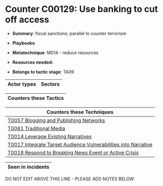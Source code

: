 # Counter C00129: Use banking to cut off access 

* **Summary**: fiscal sanctions; parallel to counter terrorism

* **Playbooks**: 

* **Metatechnique**: M014 - reduce resources

* **Resources needed:** 

* **Belongs to tactic stage**: TA09


| Actor types | Sectors |
| ----------- | ------- |



| Counters these Tactics |
| ---------------------- |



| Counters these Techniques |
| ------------------------- |
| [T0057 Blogging and Publishing Networks](../generated_pages/techniques/T0057.md) |
| [T0061 Traditional Media](../generated_pages/techniques/T0061.md) |
| [T0014 Leverage Existing Narratives](../generated_pages/techniques/T0014.md) |
| [T0017 Integrate Target Audience Vulnerabilities into Narrative](../generated_pages/techniques/T0017.md) |
| [T0018 Respond to Breaking News Event or Active Crisis](../generated_pages/techniques/T0018.md) |



| Seen in incidents |
| ----------------- |


DO NOT EDIT ABOVE THIS LINE - PLEASE ADD NOTES BELOW